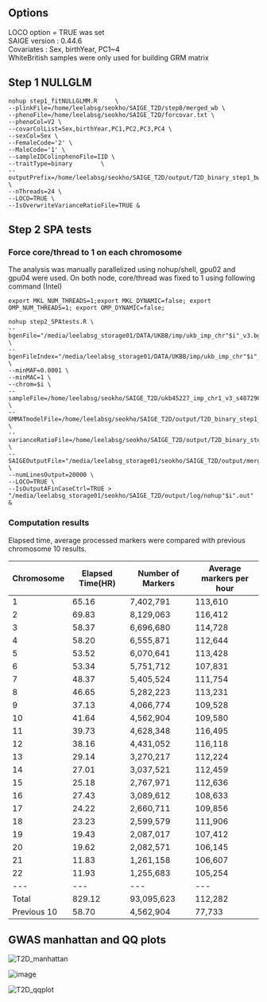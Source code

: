 ## Options
LOCO option = TRUE was set \
SAIGE version : 0.44.6 \
Covariates : Sex, birthYear, PC1~4 \
WhiteBritish samples were only used for building GRM matrix 

## Step 1 NULLGLM

``` 
nohup step1_fitNULLGLMM.R     \
--plinkFile=/home/leelabsg/seokho/SAIGE_T2D/step0/merged_wb \
--phenoFile=/home/leelabsg/seokho/SAIGE_T2D/forcovar.txt \
--phenoCol=V2 \
--covarColList=Sex,birthYear,PC1,PC2,PC3,PC4 \
--sexCol=Sex \
--FemaleCode='2' \
--MaleCode='1' \
--sampleIDColinphenoFile=IID \
--traitType=binary        \
--outputPrefix=/home/leelabsg/seokho/SAIGE_T2D/output/T2D_binary_step1_bw_locoT \
--nThreads=24 \
--LOCO=TRUE \
--IsOverwriteVarianceRatioFile=TRUE &
```

## Step 2 SPA tests

### Force core/thread to 1 on each chromosome
The analysis was manually parallelized using nohup/shell, gpu02 and gpu04 were used. On both node, core/thread was fixed to 1 using following command (Intel)
```
export MKL_NUM_THREADS=1;export MKL_DYNAMIC=false; export OMP_NUM_THREADS=1; export OMP_DYNAMIC=false;
```

```
nohup step2_SPAtests.R \
--bgenFile="/media/leelabsg_storage01/DATA/UKBB/imp/ukb_imp_chr"$i"_v3.bgen" \
--bgenFileIndex="/media/leelabsg_storage01/DATA/UKBB/imp/ukb_imp_chr"$i"_v3.bgen.bgi" \
--minMAF=0.0001 \
--minMAC=1 \
--chrom=$i \
--sampleFile=/home/leelabsg/seokho/SAIGE_T2D/ukb45227_imp_chr1_v3_s487296.sample \
--GMMATmodelFile=/home/leelabsg/seokho/SAIGE_T2D/output/T2D_binary_step1_bw_locoT.rda \
--varianceRatioFile=/home/leelabsg/seokho/SAIGE_T2D/output/T2D_binary_step1_bw_locoT.varianceRatio.txt \
--SAIGEOutputFile="/media/leelabsg_storage01/seokho/SAIGE_T2D/output/merged_chr"$i".SAIGE.bgen.txt" \
--numLinesOutput=20000 \
--LOCO=TRUE \
--IsOutputAFinCaseCtrl=TRUE > "/media/leelabsg_storage01/seokho/SAIGE_T2D/output/log/nohup"$i".out" &

```
### Computation results
Elapsed time, average processed markers were compared with previous chromosome 10 results. 

| Chromosome | Elapsed Time(HR) | Number of Markers | Average markers per hour | 
| ---------- | ------------ | ----------------- | -------------------------- | 
| 1 | 65.16 | 7,402,791 | 113,610 |
| 2 | 69.83 | 8,129,063 | 116,412 |
| 3 | 58.37 | 6,696,680 | 114,728 |
| 4 | 58.20 | 6,555,871 | 112,644 |
| 5 | 53.52 | 6,070,641 | 113,428 |
| 6 | 53.34 | 5,751,712 | 107,831 |
| 7 | 48.37 | 5,405,524 | 111,754 |
| 8 | 46.65 | 5,282,223 | 113,231 |
| 9 | 37.13 | 4,066,774 | 109,528 |
| 10 | 41.64 | 4,562,904| 109,580 |
| 11 | 39.73 | 4,628,348 | 116,495 |
| 12 | 38.16 | 4,431,052 | 116,118 |
| 13 | 29.14 | 3,270,217 | 112,224 |
| 14 | 27.01 | 3,037,521 | 112,459 |
| 15 | 25.18 | 2,767,971 | 112,636 |
| 16 | 27.43 | 3,089,612 | 108,633 |
| 17 | 24.22 | 2,660,711 | 109,856 |
| 18 | 23.23 | 2,599,579 | 111,906 |
| 19 | 19.43 | 2,087,017 | 107,412 |
| 20 | 19.62 | 2,082,571 | 106,145 |
| 21 | 11.83 | 1,261,158 | 106,607 |
| 22 | 11.93 | 1,255,683 | 105,254 |
| --- | --- | --- | --- |
| Total | 829.12 | 93,095,623 | 112,282 |
| Previous 10 | 58.70 | 4,562,904 | 77,733 |

## GWAS manhattan and QQ plots

![T2D_manhattan](https://user-images.githubusercontent.com/22064612/128675222-a46f38f7-7484-4d4c-b15c-201dfaa12337.png)

![image](https://user-images.githubusercontent.com/22064612/128670495-49c2a0bc-2d39-44fb-904c-12bb7ecb82c2.png)

![T2D_qqplot](https://user-images.githubusercontent.com/22064612/128669795-95407671-cc37-4118-b033-ea56ceaa39f1.png)
